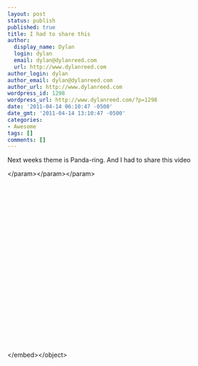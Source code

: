 ```yaml
---
layout: post
status: publish
published: true
title: I had to share this
author:
  display_name: Dylan
  login: dylan
  email: dylan@dylanreed.com
  url: http://www.dylanreed.com
author_login: dylan
author_email: dylan@dylanreed.com
author_url: http://www.dylanreed.com
wordpress_id: 1298
wordpress_url: http://www.dylanreed.com/?p=1298
date: '2011-04-14 06:10:47 -0500'
date_gmt: '2011-04-14 13:10:47 -0500'
categories:
- Awesome
tags: []
comments: []
---
```

<p>Next weeks theme is Panda-ring. And I had to share this video</p>
<p><object width="480" height="390"><param name="movie" value="http:&#47;&#47;www.youtube.com&#47;v&#47;LNqeZVL_ZHE?fs=1&amp;hl=en_US"><&#47;param><param name="allowFullScreen" value="true"><&#47;param><param name="allowscriptaccess" value="always"><&#47;param><embed src="http:&#47;&#47;www.youtube.com&#47;v&#47;LNqeZVL_ZHE?fs=1&amp;hl=en_US" type="application&#47;x-shockwave-flash" allowscriptaccess="always" allowfullscreen="true" width="480" height="390"><&#47;embed><&#47;object></p>
